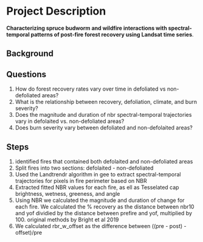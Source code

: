 # Project Description

**Characterizing spruce budworm and wildfire interactions with spectral-temporal patterns of post-fire forest recovery using Landsat time series**.

## Background

## Questions

1)  How do forest recovery rates vary over time in defoliated vs non-defoliated areas?
2)  What is the relationship between recovery, defoliation, climate, and burn severity?
3)  Does the magnitude and duration of nbr spectral-temporal trajectories vary in defolaited vs. non-defoliated areas?
4)  Does burn severity vary between defoliated and non-defolaited areas?

## Steps

1)  identified fires that contained both defolaited and non-defoliated areas
2)  Split fires into two sections: defolaited - non-defoliated
3)  Used the Landtrendr algorithm in gee to extract spectral-temporal trajectories for pixels in fire perimeter based on NBR
4)  Extracted fitted NBR values for each fire, as ell as Tesselated cap brightness, wetness, greeness, and angle
5)  Using NBR we calculated the magnitude and duration of change for each fire. We calculated the % recovery as the distance between nbr10 and yof dividied by the distance between prefire and yof, multiplied by 100. original methods by Bright et al 2019
6)  We calculated rbr_w_offset as the difference between ((pre - post) - offset)/pre

